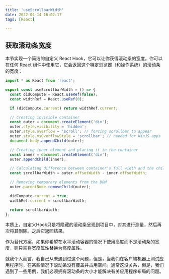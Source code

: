 ```yaml
---
title: 'useScrollbarWidth'
date: 2022-04-14 16:02:17
tags: [React]

---
```

## 获取滚动条宽度 
本节实现一个简洁的自定义 React Hook，它可以让你获得滚动条的宽度。你可以在任何 React 组件中使用它，它会返回这个特定浏览器（和操作系统）的滚动条的宽度：
```jsx
import * as React from 'react';

export const useScrollbarWidth = () => {
  const didCompute = React.useRef(false);
  const widthRef = React.useRef(0);

  if (didCompute.current) return widthRef.current;

  // Creating invisible container
  const outer = document.createElement('div');
  outer.style.visibility = 'hidden';
  outer.style.overflow = 'scroll'; // forcing scrollbar to appear
  outer.style.msOverflowStyle = 'scrollbar'; // needed for WinJS apps
  document.body.appendChild(outer);

  // Creating inner element and placing it in the container
  const inner = document.createElement('div');
  outer.appendChild(inner);

  // Calculating difference between container's full width and the child width
  const scrollbarWidth = outer.offsetWidth - inner.offsetWidth;

  // Removing temporary elements from the DOM
  outer.parentNode.removeChild(outer);

  didCompute.current = true;
  widthRef.current = scrollbarWidth;

  return scrollbarWidth;
};
```
本质上，自定义Hook只是将隐藏的滚动条呈现到项目中，对其进行测量，然后再次将其删除。之后它返回结果。

作为替代方案，如果你希望在水平滚动容器的情况下使用高度而不是滚动条的宽度，则只需将宽度属性替换为高度属性。

就我个人而言，我自己从未遇到过这个问题，但是，当我们在客户端机器上测试应用程序时，在某些情况下滚动条没有覆盖并占用空间。通常这没关系，但是，我们遇到了一些用例，我们必须拥有滚动条的大小才能解决有关应用程序布局的问题。
